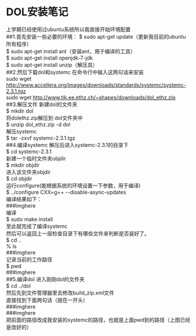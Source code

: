 # DOL安装笔记
上学期已经使用过ubuntu系统所以我直接开始环境配置
<br>
##1.首先安装一些必要的环境：
$	sudo apt-get update（更新我目前的ubuntu所有程序）
<br>
$	sudo apt-get install ant（安装ant，用于编译的工具）
<br>
$ sudo apt-get install openjdk-7-jdk
<br>
$	sudo apt-get install unzip（解压具）
<br>
##2.然后下载dol和systemc
在命令行中输入这两句话来安装
<br>
sudo wget http://www.accellera.org/images/downloads/standards/systemc/systemc-2.3.1.tgz
<br>
sudo wget http://www.tik.ee.ethz.ch/~shapes/downloads/dol_ethz.zip
<br>
##3.解压文件
新建dol的文件夹 
<br>$	mkdir dol
<br>
将dolethz.zip解压到 dol文件夹中
<br>
$	unzip dol_ethz.zip -d dol<br>
解压systemc
<br>
$	tar -zxvf systemc-2.3.1.tgz
<br>
##4.编译systemc
解压后进入systemc-2.3.1的目录下
<br>
$	cd systemc-2.3.1
<br>新建一个临时文件夹objdir
<br>
$	mkdir objdir
<br>
进入该文件夹objdir
<br>
$	cd objdir
<br>
运行configure(能根据系统的环境设置一下参数，用于编译)
<br>
$	../configure CXX=g++ --disable-async-updates
<br>
编译结果如下：
<br>
###imghere
<br>
编译
<br>
$	sudo make install
<br>
至此就完成了编译systemc
<br>
然后可以返回上一层检查目录下有哪些文件来判断是否装好了。
<br>
$ cd ..
<br>
% ls
<br>
###imghere
<br>
记录当前的工作路径
<br>
$	pwd
<br>
###imghere
<br>
##5.编译dol
进入刚刚dol的文件夹
<br>
$	cd ../dol
<br>
然后先到文件管理器里去修改build_zip.xml文件
<br>
直接找到下面两句话（就在一开头）
<br>
###imghere
<br>
###imghere
<br>
把前面的路径改成我安装的systemc的路径，也就是上面pwd到的路径（上图已经是改好的）
<br>



